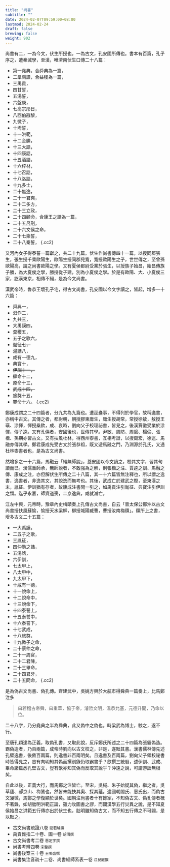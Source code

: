 ```yaml
---
title: "尚書"
subtitle: ""
date: 2024-02-07T09:59:00+08:00
lastmod: 2024-02-24
draft: false
brewing: false
weight: 902
---
```



尚書有二，一為今文，伏生所授也，一為古文，孔安國所傳也。書本有百篇，孔子序之，遭秦滅學，至漢，唯濟南伏生口傳二十八篇：

- 第一堯典，合舜典為一篇，
- 二皐陶謨，合益稷為一篇，
- 三禹貢，
- 四甘誓，
- 五湯誓，
- 六盤庚，
- 七高宗彤日，
- 八西伯戡黎，
- 九微子，
- 十坶誓，
- 十一洪範，
- 十二金縢，
- 十三大誥，
- 十四康誥，
- 十五酒誥，
- 十六梓材，
- 十七召誥，
- 十八洛誥，
- 十九多士，
- 二十無逸，
- 二十一君奭，
- 二十二多方，
- 二十三立政，
- 二十四顧命，合康王之誥為一篇，
- 二十五呂刑，
- 二十六文侯之命，
- 二十七粊誓，
- 二十八秦誓，
{.cc2}

又河內女子得泰誓一篇獻之，共二十九篇。伏生作尚書傳四十一篇，以授同郡張生，張生授千乘歐陽生，歐陽生授同郡兒寬，寬授歐陽生之子，世世傳之，至曾孫歐陽高，謂之尚書歐陽之學。又有夏侯都尉受業於張生，以授族子始昌，始昌傳族子勝，為大夏侯之學，勝授從子建，別為小夏侯之學。於是有歐陽、大、小夏侯三家，訖漢東京，相傳不絕，是為今文尚書。

漢武帝時，魯恭王壞孔子宅，得古文尚書，孔安國以今文字讀之，皆起，增多一十六篇：

- 舜典一，
- 汨作二，
- 九共三，
- 大禹謨四，
- 棄稷五，
- 五子之歌六，
- ~~胤征七，~~
- 湯誥八，
- 咸有一德九，
- 典寶十，
- ~~伊訓十一，~~
- 肆命十二，
- 原命十三，
- ~~武成十四，~~
- 旅獒十五，
- 臩命十六。
{.cc2}

鄭康成謂之二十四篇者，分九共為九篇也。遭巫蠱事，不得列於學官，故稱逸書，亦稱中古文。其傳之者，都尉朝，朝授膠東庸生，庸生授胡常，常授徐敖，敖授王璜、涂惲，惲授桑欽，成、哀時，劉向父子校理祕書，皆見之，後漢賈徽受業於涂惲，傳子逵。又有孔僖者，安國後也，世傳其學。尹敏、周防、周磐、楊倫、張楷、孫期亦習古文。又有扶風杜林，得西州桼書，互相考證，以授衛宏，徐巡、馬融亦傳其學。鄭君康成先受古文於張恭祖，既又遊馬融之門，乃淵源於孔氏，又通杜林桼書者也，是為古文尚書。

然增多之一十六篇，馬融云「絕無師說」，蓋安國以今文讀之，校其文字，習其句讀而已。漢儒重師承，無師說者，不敢強為之解，則張楷之注、賈逵之訓、馬融之傳、康成之注，亦但解伏生所傳之二十八篇，其一十六篇皆無注釋也，所以謂之逸書，逸書者，非逸其文，其說逸而無考也。其後，武成亡於建武之際，至東漢之末，胤征、伊訓猶有存者，故康成注書間一引之，如禹貢注引胤征、典寶注引伊訓之類。迄乎永嘉，師資道喪，二京逸典，咸就滅亡。

江左中興，元帝時，豫章內史梅賾奏上孔傳古文尚書，自云「晉太保公鄭沖以古文尚書授扶風蘇愉，愉授天水梁柳，柳授城陽臧曹，曹授汝南梅賾」。賾所上之書，增多古文二十五篇：

- 一大禹謨，
- 二五子之歌，
- 三胤征，
- 四仲虺之誥，
- 五湯誥，
- 六伊訓，
- 七太甲上，
- 八太甲中，
- 九太甲下，
- 十咸有一德，
- 十一說命上，
- 十二說命中，
- 十三說命下，
- 十四泰誓上，
- 十五泰誓中，
- 十六泰誓下，
- 十七武成，
- 十八旅獒，
- 十九微子之命，
- 二十蔡仲之命，
- 二十一周官，
- 二十二君陳，
- 二十三畢命，
- 二十四君牙，
- 二十五冏命，
{.cc2}

是為偽古文尚書、偽孔傳。齊建武中，吳姚方興於大航市得舜典一篇奏上，比馬鄭注多

> 曰若稽古帝舜，曰重華，協于帝，濬哲文明，溫恭允塞，元德升聞，乃命以位。

二十八字，乃分堯典之半為舜典，此又偽中之偽也。時梁武為博士，駮之，遂不行。

至唐孔穎達為正義，取偽孔書，又取此說，反斥鄭氏所述之二十四篇為張霸偽造。霸偽造者，乃百兩篇，成帝時劉向以古文校之，非是，遂黜其書。漢書儒林傳先述孔壁逸書，後敘百兩篇，則逸書非百兩明矣。且逸書及百兩篇，劉向父子領校祕書時皆得見之，豈有向明知其偽而撰別錄仍取霸書乎？歆撰三統曆，述伊訓、武成、畢命諸篇悉孔壁古文，豈有歆亦知其偽而反取其說乎？沖遠之說，可謂游談無根矣。

自此以後，正義大行，而馬鄭之注皆亡。至宋，吳棫、朱子始疑其偽，繼之者，吳草廬、郝京山、梅鷟也，然皆未能抉其奧、探其蘊。逮國朝閻氏、惠氏出，而偽古文寖微，馬鄭之學復顯於世矣。國朝注尚書者十有餘家，不知偽古文、偽孔傳者概不著錄，如胡朏明洪範正論，雖力攻圖書之謬，而闢漢學五行災異之說，是不知夏侯始昌之洪範五行傳亦出於伏生也，朏明雖知偽古文，而不知五行傳之不可闢，是以黜之。

- 古文尚書疏證八卷 <small>閻若璩撰</small>
- 禹貢錐指二十卷、圖一卷 <small>胡渭撰</small>
- 古文尚書考二卷 <small>惠定宇撰</small>
- 尚書考辨四卷 <small>宋鑒撰</small>
- 尚書後案三十卷 <small>王鳴盛撰</small>
- 尚書集注音疏十二卷、尚書經師系表一卷 <small>江艮庭撰</small>